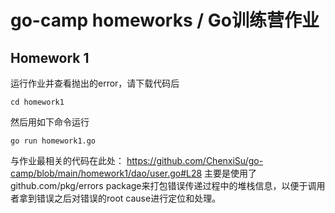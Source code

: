 # go-camp homeworks / Go训练营作业

## Homework 1
运行作业并查看抛出的error，请下载代码后
```
cd homework1
```
然后用如下命令运行
```
go run homework1.go
```

与作业最相关的代码在此处：
https://github.com/ChenxiSu/go-camp/blob/main/homework1/dao/user.go#L28
主要是使用了github.com/pkg/errors package来打包错误传递过程中的堆栈信息，以便于调用者拿到错误之后对错误的root cause进行定位和处理。
